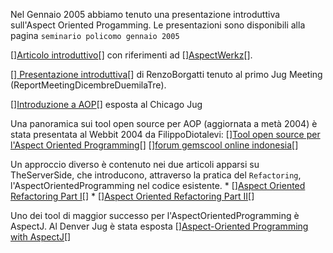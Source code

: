 Nel Gennaio 2005 abbiamo tenuto una presentazione introduttiva sull'Aspect Oriented Progamming. Le presentazioni sono disponibili alla pagina `seminario policomo gennaio 2005`

[<html>]<a href="http://www.onjava.com/lpt/a/4448">Articolo introduttivo</a>[</html>] con riferimenti ad [<html>]<a href="http://aspectwerkz.codehaus.org/">AspectWerkz</a>[</html>].

[<html>]<a href="http://f2.grp.yahoofs.com/v1/0CH7P4w9q8baw0t_tCYHxZm9qd3SeL5rh3vHReteufdZHsjNH24JY-fAxwyxrnxzq-SgnyzlqOJfqJIDmvTX/Meetings/20031216_introduzione_aop/jug_milano.ppt">
Presentazione introduttiva</a>[</html>] di RenzoBorgatti tenuto al primo Jug Meeting (ReportMeetingDicembreDuemilaTre).

[<html>]<a href="http://www.cjug.org/presentations/2004/2004-01-AspectOrientedPgm.ppt">Introduzione a AOP</a>[</html>] esposta al Chicago Jug

Una panoramica sui tool open source per AOP (aggiornata a metà 2004) è stata presentata al Webbit 2004 da FilippoDiotalevi: [<html>]<a href="http://www.webb.it/filemanager/download/1647/">Tool open source per l'Aspect Oriented Programming</a>[</href>] [<html>]<a href="http://goo.gl/zBPAeX">forum gemscool online indonesia</a>[</html>]

Un approccio diverso è contenuto nei due articoli apparsi su TheServerSide, che introducono, attraverso la pratica del `Refactoring`, l'AspectOrientedProgramming nel codice esistente.
	* [<html>]<a href="http://www.theserverside.com/articles/printfriendly.jsp?l=AspectOrientedRefactoringPart1">Aspect Oriented Refactoring Part I</a>[</html>]
	* [<html>]<a href="http://www.theserverside.com/articles/printfriendly.jsp?l=AspectOrientedRefactoringPart2">Aspect Oriented Refactoring Part II</a>[</html>]

Uno dei tool di maggior successo per l'AspectOrientedProgramming è AspectJ. Al Denver Jug è stata esposta [<html>]<a href="http://www.denverjug.org/presentations/200309_Gradecki_AspectJ.zip">Aspect-Oriented Programming with AspectJ</a>[</html>]

